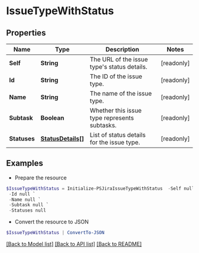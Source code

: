 # IssueTypeWithStatus
## Properties

Name | Type | Description | Notes
------------ | ------------- | ------------- | -------------
**Self** | **String** | The URL of the issue type&#39;s status details. | [readonly] 
**Id** | **String** | The ID of the issue type. | [readonly] 
**Name** | **String** | The name of the issue type. | [readonly] 
**Subtask** | **Boolean** | Whether this issue type represents subtasks. | [readonly] 
**Statuses** | [**StatusDetails[]**](StatusDetails.md) | List of status details for the issue type. | [readonly] 

## Examples

- Prepare the resource
```powershell
$IssueTypeWithStatus = Initialize-PSJiraIssueTypeWithStatus  -Self null `
 -Id null `
 -Name null `
 -Subtask null `
 -Statuses null
```

- Convert the resource to JSON
```powershell
$IssueTypeWithStatus | ConvertTo-JSON
```

[[Back to Model list]](../README.md#documentation-for-models) [[Back to API list]](../README.md#documentation-for-api-endpoints) [[Back to README]](../README.md)

